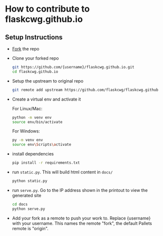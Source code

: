 # How to contribute to flaskcwg.github.io

## Setup Instructions

* [Fork](https://github.com/flaskcwg/flaskcwg.github.io/fork) the repo
* Clone your forked repo

    ```bash
    git https://github.com/{username}/flaskcwg.github.io.git
    cd flaskcwg.github.io
    ```

* Setup the upstream to original repo

    ```bash
    git remote add upstream https://github.com/flaskcwg/flaskcwg.github.io.git
    ```

* Create a virtual env and activate it

    For Linux/Mac:

    ```bash
    python -m venv env
    source env/bin/activate
    ```

    For Windows:

    ```bash
    py -m venv env
    source env\Scripts\activate
    ```

* install dependencies

    ```bash
    pip install -r requirements.txt
    ```

* run `static.py`. This will build html content in `docs/`

    ```bash
    python static.py
    ```

* run `serve.py`. Go to the IP address shown in the printout to view the generated site

    ```bash
    cd docs
    python serve.py
    ```

* Add your fork as a remote to push your work to. Replace {username} with your username. This names the remote "fork", the default Pallets remote is "origin".

